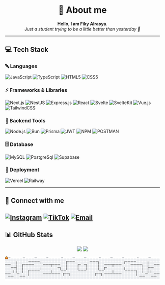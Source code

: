 <h1 align="center">💫 About me</h1>

<p align="center">
  <b>Hello, I am Fiky Alrasya.</b><br/>
  <i>Just a student trying to be a little better than yesterday 🚀</i>
</p>

---

## 💻 Tech Stack

### 🔤 Languages
![JavaScript](https://img.shields.io/badge/JavaScript-F7DF1E?style=for-the-badge&logo=javascript&logoColor=black)
![TypeScript](https://img.shields.io/badge/TypeScript-3178C6?style=for-the-badge&logo=typescript&logoColor=white)
![HTML5](https://img.shields.io/badge/HTML5-E34F26?style=for-the-badge&logo=html5&logoColor=white)
![CSS5](https://img.shields.io/badge/CSS5-1572B6?style=for-the-badge&logo=css&logoColor=white)

### ⚡ Frameworks & Libraries
![Next.js](https://img.shields.io/badge/Next.js-000000?style=for-the-badge&logo=nextdotjs&logoColor=white)
![NestJS](https://img.shields.io/badge/NestJS-E0234E?style=for-the-badge&logo=nestjs&logoColor=white)
![Express.js](https://img.shields.io/badge/Express.js-2D3748?style=for-the-badge&logo=express&logoColor=white)
![React](https://img.shields.io/badge/React-20232A?style=for-the-badge&logo=react&logoColor=61DAFB)
![Svelte](https://img.shields.io/badge/Svelte-FF3E00?style=for-the-badge&logo=svelte&logoColor=white)
![SvelteKit](https://img.shields.io/badge/SvelteKit-FF3E00?style=for-the-badge&logo=svelte&logoColor=white)
![Vue.js](https://img.shields.io/badge/Vue.js-35495E?style=for-the-badge&logo=vue.js&logoColor=4FC08D)
![TailwindCSS](https://img.shields.io/badge/TailwindCSS-38B2AC?style=for-the-badge&logo=tailwindcss&logoColor=white)

### 🔧 Backend Tools
![Node.js](https://img.shields.io/badge/Node.js-339933?style=for-the-badge&logo=nodedotjs&logoColor=white)
![Bun](https://img.shields.io/badge/Bun-000000?style=for-the-badge&logo=bun&logoColor=white)
![Prisma](https://img.shields.io/badge/Prisma-2D3748?style=for-the-badge&logo=prisma&logoColor=white)
![JWT](https://img.shields.io/badge/JWT-000000?style=for-the-badge&logo=jsonwebtokens&logoColor=white)
![NPM](https://img.shields.io/badge/NPM-CB3837?style=for-the-badge&logo=npm&logoColor=white)
![POSTMAN](https://img.shields.io/badge/Postman-FF6C37?style=for-the-badge&logo=postman&logoColor=white)

### 🗄️ Database
![MySQL](https://img.shields.io/badge/MySQL-4479A1?style=for-the-badge&logo=mysql&logoColor=white)
![PostgreSql](https://img.shields.io/badge/PostgreSql-4479A1?style=for-the-badge&logo=postgresql&logoColor=white)
![Supabase](https://img.shields.io/badge/Supabase-3ECF8E?style=for-the-badge&logo=supabase&logoColor=white)

### 🚀 Deployment
![Vercel](https://img.shields.io/badge/Vercel-000000?style=for-the-badge&logo=vercel&logoColor=white)
![Railway](https://img.shields.io/badge/Railway-000000?style=for-the-badge&logo=railway&logoColor=white)

---

## 🔗 Connect with me
[![Instagram](https://img.shields.io/badge/-Instagram-E4405F?style=flat&logo=instagram&logoColor=white)](https://instagram.com/kyyntseph)
[![TikTok](https://img.shields.io/badge/-TikTok-000000?style=flat&logo=tiktok&logoColor=white)](https://tiktok.com/@razzkyy.98)
[![Email](https://img.shields.io/badge/-Gmail-white?style=flat&logo=gmail&logoColor=default)](https://mail.google.com/mail/?view=cm&fs=1&to=xg474627@gmail.com)
---

## 📊 GitHub Stats

<p align="center">
  <img src="https://nirzak-streak-stats.vercel.app/?user=KyyTzy09&theme=radical&hide_border=false" height="180em" />
  <img src="https://github-readme-stats.vercel.app/api?username=KyyTzy09&show_icons=true&theme=radical&hide_border=true" height="180em" />
</p>

<picture>
  <source media="(prefers-color-scheme: dark)" srcset="https://raw.githubusercontent.com/kyytzy09/kyytzy09/output/pacman-contribution-graph-dark.svg">
  <source media="(prefers-color-scheme: light)" srcset="https://raw.githubusercontent.com/kyytzy09/kyytzy09/output/pacman-contribution-graph.svg">
  <img alt="pacman contribution graph" src="https://raw.githubusercontent.com/kyytzy09/kyytzy09/output/pacman-contribution-graph.svg">
</picture>


